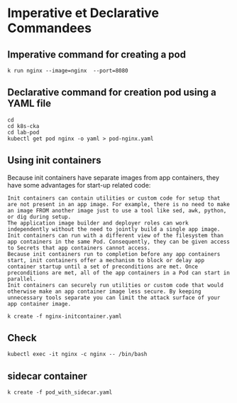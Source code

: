 # Imperative et Declarative Commandees
## Imperative command for creating a pod
```shell
k run nginx --image=nginx  --port=8080
```

## Declarative command for creation pod using a YAML file
```shell
cd 
cd k8s-cka
cd lab-pod
kubectl get pod nginx -o yaml > pod-nginx.yaml
```
 
## Using init containers

Because init containers have separate images from app containers, they have some advantages for start-up related code:

    Init containers can contain utilities or custom code for setup that are not present in an app image. For example, there is no need to make an image FROM another image just to use a tool like sed, awk, python, or dig during setup.
    The application image builder and deployer roles can work independently without the need to jointly build a single app image.
    Init containers can run with a different view of the filesystem than app containers in the same Pod. Consequently, they can be given access to Secrets that app containers cannot access.
    Because init containers run to completion before any app containers start, init containers offer a mechanism to block or delay app container startup until a set of preconditions are met. Once preconditions are met, all of the app containers in a Pod can start in parallel.
    Init containers can securely run utilities or custom code that would otherwise make an app container image less secure. By keeping unnecessary tools separate you can limit the attack surface of your app container image.

```shell
k create -f nginx-initcontainer.yaml
```


## Check 
```shell
kubectl exec -it nginx -c nginx -- /bin/bash
```

## sidecar container
```shell
k create -f pod_with_sidecar.yaml

```

